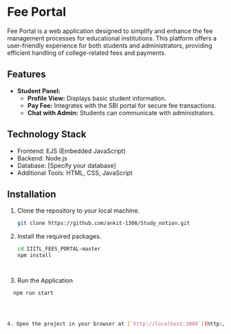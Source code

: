 # Fee Portal

Fee Portal is a web application designed to simplify and enhance the fee management processes for educational institutions. This platform offers a user-friendly experience for both students and administrators, providing efficient handling of college-related fees and payments.

## Features

- **Student Panel:**
  - **Profile View:** Displays basic student information.
  - **Pay Fee:** Integrates with the SBI portal for secure fee transactions.
  - **Chat with Admin:** Students can communicate with administrators.

## Technology Stack

- Frontend: EJS (Embedded JavaScript)
- Backend: Node.js
- Database: [Specify your database]
- Additional Tools: HTML, CSS, JavaScript

## Installation


1. Clone the repository to your local machine.
    ```sh
    git clone https://github.com/ankit-1308/Study_notion.git
    ```

2. Install the required packages.
    ```sh
    cd IIITL_FEES_PORTAL-master
    npm install
    
    
   

3. Run the Application
 ```sh
   npm run start
   



4. Open the project in your browser at [`http://localhost:3000`](http://localhost:3000) to view your project.
